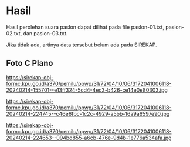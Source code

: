 # Hasil

Hasil perolehan suara paslon dapat dilihat pada file paslon-01.txt, paslon-02.txt, dan paslon-03.txt.

Jika tidak ada, artinya data tersebut belum ada pada SIREKAP.

## Foto C Plano

https://sirekap-obj-formc.kpu.go.id/a370/pemilu/ppwp/31/72/04/10/06/3172041006118-20240214-155701--e13ff324-5cd4-4ec3-b426-ce14e0e80303.jpg

https://sirekap-obj-formc.kpu.go.id/a370/pemilu/ppwp/31/72/04/10/06/3172041006118-20240214-224745--c46e6fbc-1c2c-4929-a5bb-16a9a6597e90.jpg

https://sirekap-obj-formc.kpu.go.id/a370/pemilu/ppwp/31/72/04/10/06/3172041006118-20240214-224653--094bd855-a6cb-476e-9d4b-1e776a534afa.jpg
